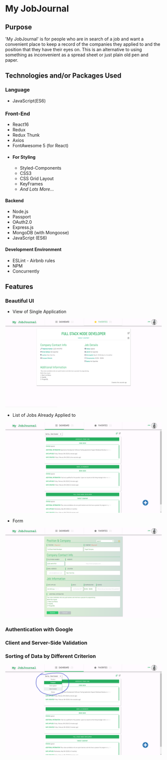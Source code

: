 # My JobJournal

## Purpose

'My JobJournal' is for people who are in search of a job and want a convenient place to keep a record of the companies they applied to and the position that they have their eyes on. This is an alternative to using something as inconvenient as a spread sheet or just plain old pen and paper.

## Technologies and/or Packages Used

### Language
* JavaScript(ES6)

### Front-End

* React16
* Redux
* Redux Thunk
* Axios
* FontAwesome 5 (for React)
* #### For Styling
  * Styled-Components
  * CSS3
  * CSS Grid Layout
  * KeyFrames
  * _And Lots More_...

#### Backend

* Node.js
* Passport
* OAuth2.0
* Express.js
* MongoDB (with Mongoose)
* JavaScript (ES6)

#### Development Environment

* ESLint - Airbnb rules
* NPM
* Concurrently

## Features

### Beautiful UI

* View of Single Application

![View of Single Application](./images_for_readme/job_view.png)

* List of Jobs Already Applied to

![List of Jobs Already Applied to](./images_for_readme/List.png)

* Form

![Form](./images_for_readme/form.png)

### Authentication with Google

### Client and Server-Side Validation

### Sorting of Data by Different Criterion

![Sorting of Data by Different Criterion](./images_for_readme/sorting_data.png)
